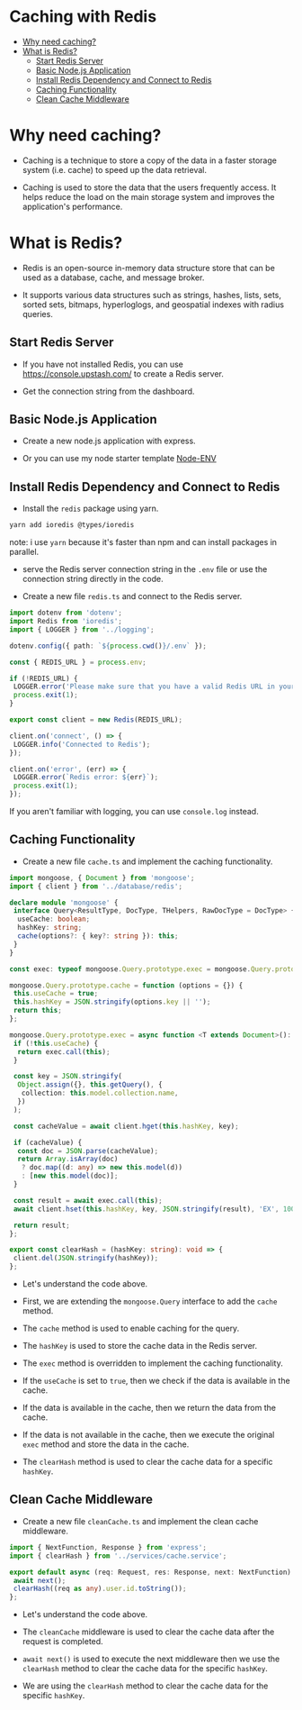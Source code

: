 # Caching with Redis

- [Why need caching?](#why-need-caching)
- [What is Redis?](#what-is-redis)
  - [Start Redis Server](#start-redis-server)
  - [Basic Node.js Application](#basic-nodejs-application)
  - [Install Redis Dependency and Connect to Redis](#install-redis-dependency-and-connect-to-redis)
  - [Caching Functionality](#caching-functionality)
  - [Clean Cache Middleware](#clean-cache-middleware)

# Why need caching?

- Caching is a technique to store a copy of the data in a faster storage system (i.e. cache) to speed up the data retrieval.

- Caching is used to store the data that the users frequently access. It helps reduce the load on the main storage system and improves the application's performance.

# What is Redis?

- Redis is an open-source in-memory data structure store that can be used as a database, cache, and message broker.

- It supports various data structures such as strings, hashes, lists, sets, sorted sets, bitmaps, hyperloglogs, and geospatial indexes with radius queries.

## Start Redis Server

- If you have not installed Redis, you can use <https://console.upstash.com/> to create a Redis server.

- Get the connection string from the dashboard.

## Basic Node.js Application

- Create a new node.js application with express.

- Or you can use my node starter template [Node-ENV](https://github.com/Adosh74/Node-Env)

## Install Redis Dependency and Connect to Redis

- Install the `redis` package using yarn.

```bash
yarn add ioredis @types/ioredis
```

note: i use `yarn` because it's faster than npm and can install packages in parallel.

- serve the Redis server connection string in the `.env` file or use the connection string directly in the code.

- Create a new file `redis.ts` and connect to the Redis server.

```typescript
import dotenv from 'dotenv';
import Redis from 'ioredis';
import { LOGGER } from '../logging';

dotenv.config({ path: `${process.cwd()}/.env` });

const { REDIS_URL } = process.env;

if (!REDIS_URL) {
 LOGGER.error('Please make sure that you have a valid Redis URL in your .env file');
 process.exit(1);
}

export const client = new Redis(REDIS_URL);

client.on('connect', () => {
 LOGGER.info('Connected to Redis');
});

client.on('error', (err) => {
 LOGGER.error(`Redis error: ${err}`);
 process.exit(1);
});
```

If you aren't familiar with logging, you can use `console.log` instead.

## Caching Functionality

- Create a new file `cache.ts` and implement the caching functionality.

```typescript
import mongoose, { Document } from 'mongoose';
import { client } from '../database/redis';

declare module 'mongoose' {
 interface Query<ResultType, DocType, THelpers, RawDocType = DocType> {
  useCache: boolean;
  hashKey: string;
  cache(options?: { key?: string }): this;
 }
}

const exec: typeof mongoose.Query.prototype.exec = mongoose.Query.prototype.exec;

mongoose.Query.prototype.cache = function (options = {}) {
 this.useCache = true;
 this.hashKey = JSON.stringify(options.key || '');
 return this;
};

mongoose.Query.prototype.exec = async function <T extends Document>(): Promise<T[]> {
 if (!this.useCache) {
  return exec.call(this);
 }

 const key = JSON.stringify(
  Object.assign({}, this.getQuery(), {
   collection: this.model.collection.name,
  })
 );

 const cacheValue = await client.hget(this.hashKey, key);

 if (cacheValue) {
  const doc = JSON.parse(cacheValue);
  return Array.isArray(doc)
   ? doc.map((d: any) => new this.model(d))
   : [new this.model(doc)];
 }

 const result = await exec.call(this);
 await client.hset(this.hashKey, key, JSON.stringify(result), 'EX', 1000);

 return result;
};

export const clearHash = (hashKey: string): void => {
 client.del(JSON.stringify(hashKey));
};
```

- Let's understand the code above.

- First, we are extending the `mongoose.Query` interface to add the `cache` method.

- The `cache` method is used to enable caching for the query.

- The `hashKey` is used to store the cache data in the Redis server.

- The `exec` method is overridden to implement the caching functionality.

- If the `useCache` is set to `true`, then we check if the data is available in the cache.

- If the data is available in the cache, then we return the data from the cache.

- If the data is not available in the cache, then we execute the original `exec` method and store the data in the cache.

- The `clearHash` method is used to clear the cache data for a specific `hashKey`.

## Clean Cache Middleware

- Create a new file `cleanCache.ts` and implement the clean cache middleware.

```typescript
import { NextFunction, Response } from 'express';
import { clearHash } from '../services/cache.service';

export default async (req: Request, res: Response, next: NextFunction) => {
 await next();
 clearHash((req as any).user.id.toString());
};
```

- Let's understand the code above.

- The `cleanCache` middleware is used to clear the cache data after the request is completed.

- `await next()` is used to execute the next middleware then we use the `clearHash` method to clear the cache data for the specific `hashKey`.

- We are using the `clearHash` method to clear the cache data for the specific `hashKey`.
